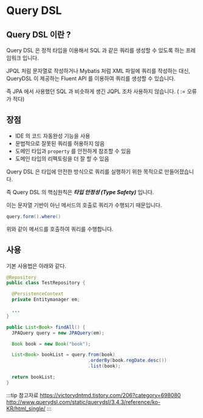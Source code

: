 # Query DSL

## Query DSL 이란 ?

Query DSL 은 정적 타입을 이용해서 SQL 과 같은 쿼리를 생성할 수 있도록 하는 프레임워크 입니다.

JPQL 처림 문자열로 작성하거나 Mybatis 처럼 XML 파일에 쿼리를 작성하는 대신, QueryDSL 이 제공하는 Fluent API 를 이용하여 쿼리를 생성할 수 있습니다.

즉 JPA 에서 사용했던 SQL 과 비슷하게 생긴 JQPL 조차 사용하지 않습니다. ( := 오류가 적다)

## 장점

* IDE 의 코드 자동완성 기능을 사용
* 문법적으로 잘못된 쿼리를 허용하지 않음
* 도메인 타입과 `property` 를 안전하게 참조할 수 있음
* 도메인 타입의 리펙토링을 더 잘 할 수 있음

Query DSL 은 타입에 안전한 방식으로 쿼리를 실행하기 위한 목적으로 만들어졌습니다.

즉 Query DSL 의 핵심원칙은 _**타입 안정성 (Type Safety)**_ 입니다.

이는 문자열 기반이 아닌 메서드의 호출로 쿼리가 수행되기 때문입니다.

```java
query.form().where()
```

위와 같이 메서드를 호출하여 쿼리를 수행합니다.

## 사용

기본 사용법은 아래와 같다.

```java
@Repository
public class TestRepository {

  @PersistenceContext
  private Entitymanager em;

  ...  
}
```

```java
public List<Book> findAll() {
  JPAQuery query = new JPAQuery(em);

  Book book = new Book("book");

  List<Book> bookList = query.from(book)
                              .orderBy(book.regDate.desc())
                              .list(book);

  return bookList;
}
```

:::tip 참고자료
<https://victorydntmd.tistory.com/206?category=698080>  
<http://www.querydsl.com/static/querydsl/3.4.3/reference/ko-KR/html_single/>
:::

